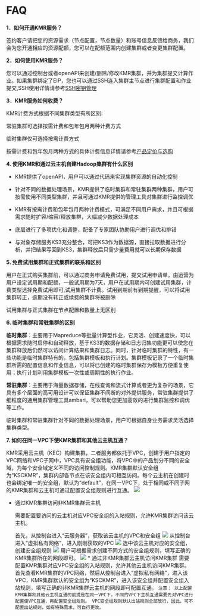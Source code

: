 # FAQ

**1．如何开通KMR服务？**

签约客户请把您的资源需求（节点配置，节点数量）和账号信息反馈给商务，我们会为您开通相应的资源配额，您可以在配额范围内创建集群或者变更集群配置。

**2．如何使用KMR服务？**

您可以通过控制台或者openAPI来创建\/删除\/修改KMR集群，并为集群提交计算作业。如果集群绑定了EIP，您也可以通过SSH连入集群主节点进行集群配置和作业提交,SSH使用详情请参考[SSH密钥管理](mi_yao_guan_li_zhi_nan.md)

**3．KMR服务如何收费？**

KMR计费方式根据不同集群类型有所区别:

常驻集群可选择按需计费和包年包月两种计费方式

临时集群仅可选择按需计费方式

按需计费和包年包月两种方式的具体计费信息详情请参考[产品定价与选购](chan_pin_ding_jia_yu_xuan_gou.md)

**4. 使用KMR和通过云主机自建Hadoop集群有什么区别**

* KMR提供了openAPI，用户可以通过代码来实现集群资源的自动化控制

* 针对不同的数据处理场景，KMR提供了临时集群和常驻集群两种集群，用户可按需使用不同类型集群，并且可通过KMR提供的管理工具对集群进行监控调优

* KMR有按需计费和包年包月两种计费模式，可满足不同用户需求，并且可根据需求随时扩容\/缩容\/释放集群，大幅减少数据处理成本

* 底层进行了多项优化和调整，配备了专家团队协助用户进行调优和排错

* 与对象存储服务KS3充分整合，可把KS3作为数据源，直接拉取数据进行分析，并把结果写回到KS3，集群释放后只需少量费用就可以长期保存数据


**5. 免费试用集群和正式集群的联系和区别**

用户在正式购买集群前，可以通过商务申请免费试用，提交试用申请单，由运营为用户设定试用期和配额，一般试用期为7天，用户在试用期内可创建试用集群，计费类型选择免费试用即可,试用集群不计费。试用到期前有到期提醒，可以将试用集群转正，逾期没有转正或续费的集群将被删除

试用集群与正式集群在节点配置和数量上无区别

**6. 临时集群和常驻集群的区别**

**临时集群**：主要用于Mapreduce等批量计算型作业，它灵活、创建速度快，可以根据需求随时启停和自动释放，基于KS3的数据存储和日志归集功能更可以使您在集群释放后仍然可以访问计算结果和集群日志。同时，针对临时集群的特性，有一些功能是临时集群特有的，包括集群模板和执行计划。集群模板记录了一个临时集群所需的配置信息和作业信息，可以将已创建的临时集群保存为模板方便重复使用；执行计划利用集群模板一次性或周期性的执行作业。

**常驻集群**：主要用于海量数据存储，在线查询和流式计算或者更为复杂的场景，它具有多个层面的高可用设计可以保证集群不间断的对外提供服务，常驻集群提供了细粒度的通用集群管理工具ambari，可以帮助您更加高效的进行集群监控和调优等工作。

临时集群和常驻集群针对不同的数据处理场景，用户可根据自身业务需求灵活选择集群类型。

**7. 如何在同一VPC下使KMR集群和其他云主机互通？**

KMR采用云主机（KEC）构建集群，二者服务都依托于VPC，创建于用户指定的VPC网络和VPC子网中，VPC具有安全组功能，将VPC中的产品划分不同的安全域，为每个安全域定义不同的访问控制规则。KMR集群默认安全组为“KSCKMR”，集群内部各节点在该安全组内可相互访问。每个云主机在创建时也会绑定唯一的安全组，默认为“default”，在同一VPC下，处于相同或不同子网的KMR集群和云主机可通过配置安全组规则进行互通。
 ![](http://kmr-bj.ks3-cn-beijing.ksyun.com/doc_pic/KMR2.0/faq-VPCconnect.png)

* 通过KMR集群访问非KMR集群云主机

  需要配置要访问的云主机对应VPC安全组的入站规则，允许KMR集群访问该云主机。

   首先，从控制台进入“云服务器”，获取该云主机的VPC和安全组 ![](http://kmr-bj.ks3-cn-beijing.ksyun.com/doc_pic/KMR2.0/FAQ-kec.png) 从控制台进入“虚拟私有网络”，进入刚刚获取的VPC ![](http://kmr-bj.ks3-cn-beijing.ksyun.com/doc_pic/KMR2.0/FAQ-Vpc.png) 选中该云主机对应的安全组，创建安全组规则 ![](http://kmr-bj.ks3-cn-beijing.ksyun.com/doc_pic/KMR2.0/FAQ-securityGroup.png) 用户可根据需求创建不同方式的安全组规则，填写正确的KMR集群所在的网段即可。 ![](http://kmr-bj.ks3-cn-beijing.ksyun.com/doc_pic/KMR2.0/FAQ-groupRule.png) \* 通过非KMR集群云主机访问KMR集群 需要配置KMR集群对应VPC安全组的入站规则，允许其他云主机访问KMR集群。 首先查看KMR集群的VPC网络，然后从控制台进入“虚拟私有网络”，进入该VPC，KMR集群默认的安全组为“KSCKMR”，进入该安全组并配置安全组入站规则，填写正确的非KMR集群云主机的网段即可配置互通。 `注意： 以上配置KMR集群和其他云主机互通的前提是在同一VPC下，不同的VPC下主机互通需要先对VPC进行配置使VPC互通，再配置安全组规则。 VPC安全组规则默认出站规则全部放行，因此，可不配置出站规则，如有特殊需求，可自行更改。`


